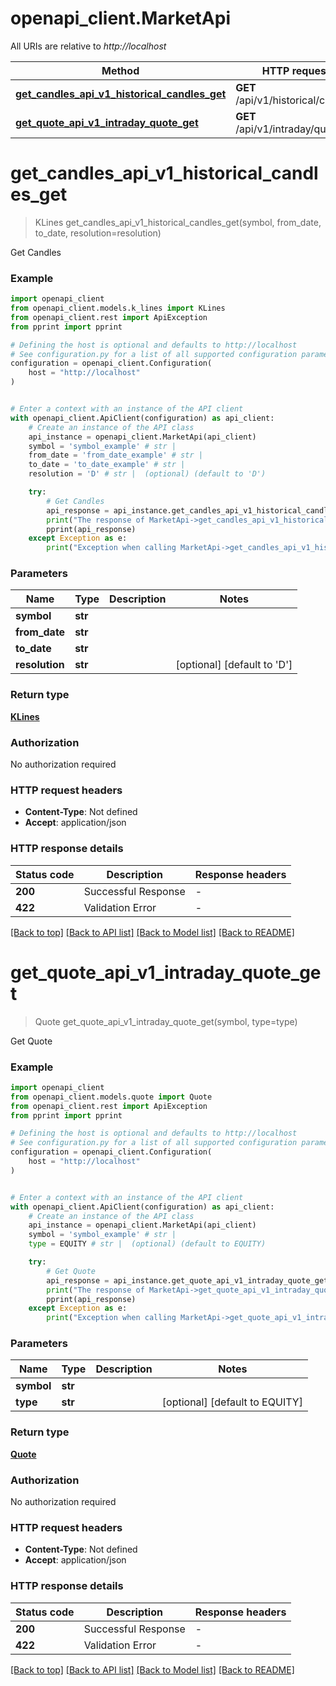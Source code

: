 # openapi_client.MarketApi

All URIs are relative to *http://localhost*

Method | HTTP request | Description
------------- | ------------- | -------------
[**get_candles_api_v1_historical_candles_get**](MarketApi.md#get_candles_api_v1_historical_candles_get) | **GET** /api/v1/historical/candles | Get Candles
[**get_quote_api_v1_intraday_quote_get**](MarketApi.md#get_quote_api_v1_intraday_quote_get) | **GET** /api/v1/intraday/quote | Get Quote


# **get_candles_api_v1_historical_candles_get**
> KLines get_candles_api_v1_historical_candles_get(symbol, from_date, to_date, resolution=resolution)

Get Candles

### Example


```python
import openapi_client
from openapi_client.models.k_lines import KLines
from openapi_client.rest import ApiException
from pprint import pprint

# Defining the host is optional and defaults to http://localhost
# See configuration.py for a list of all supported configuration parameters.
configuration = openapi_client.Configuration(
    host = "http://localhost"
)


# Enter a context with an instance of the API client
with openapi_client.ApiClient(configuration) as api_client:
    # Create an instance of the API class
    api_instance = openapi_client.MarketApi(api_client)
    symbol = 'symbol_example' # str | 
    from_date = 'from_date_example' # str | 
    to_date = 'to_date_example' # str | 
    resolution = 'D' # str |  (optional) (default to 'D')

    try:
        # Get Candles
        api_response = api_instance.get_candles_api_v1_historical_candles_get(symbol, from_date, to_date, resolution=resolution)
        print("The response of MarketApi->get_candles_api_v1_historical_candles_get:\n")
        pprint(api_response)
    except Exception as e:
        print("Exception when calling MarketApi->get_candles_api_v1_historical_candles_get: %s\n" % e)
```



### Parameters


Name | Type | Description  | Notes
------------- | ------------- | ------------- | -------------
 **symbol** | **str**|  | 
 **from_date** | **str**|  | 
 **to_date** | **str**|  | 
 **resolution** | **str**|  | [optional] [default to &#39;D&#39;]

### Return type

[**KLines**](KLines.md)

### Authorization

No authorization required

### HTTP request headers

 - **Content-Type**: Not defined
 - **Accept**: application/json

### HTTP response details

| Status code | Description | Response headers |
|-------------|-------------|------------------|
**200** | Successful Response |  -  |
**422** | Validation Error |  -  |

[[Back to top]](#) [[Back to API list]](../README.md#documentation-for-api-endpoints) [[Back to Model list]](../README.md#documentation-for-models) [[Back to README]](../README.md)

# **get_quote_api_v1_intraday_quote_get**
> Quote get_quote_api_v1_intraday_quote_get(symbol, type=type)

Get Quote

### Example


```python
import openapi_client
from openapi_client.models.quote import Quote
from openapi_client.rest import ApiException
from pprint import pprint

# Defining the host is optional and defaults to http://localhost
# See configuration.py for a list of all supported configuration parameters.
configuration = openapi_client.Configuration(
    host = "http://localhost"
)


# Enter a context with an instance of the API client
with openapi_client.ApiClient(configuration) as api_client:
    # Create an instance of the API class
    api_instance = openapi_client.MarketApi(api_client)
    symbol = 'symbol_example' # str | 
    type = EQUITY # str |  (optional) (default to EQUITY)

    try:
        # Get Quote
        api_response = api_instance.get_quote_api_v1_intraday_quote_get(symbol, type=type)
        print("The response of MarketApi->get_quote_api_v1_intraday_quote_get:\n")
        pprint(api_response)
    except Exception as e:
        print("Exception when calling MarketApi->get_quote_api_v1_intraday_quote_get: %s\n" % e)
```



### Parameters


Name | Type | Description  | Notes
------------- | ------------- | ------------- | -------------
 **symbol** | **str**|  | 
 **type** | **str**|  | [optional] [default to EQUITY]

### Return type

[**Quote**](Quote.md)

### Authorization

No authorization required

### HTTP request headers

 - **Content-Type**: Not defined
 - **Accept**: application/json

### HTTP response details

| Status code | Description | Response headers |
|-------------|-------------|------------------|
**200** | Successful Response |  -  |
**422** | Validation Error |  -  |

[[Back to top]](#) [[Back to API list]](../README.md#documentation-for-api-endpoints) [[Back to Model list]](../README.md#documentation-for-models) [[Back to README]](../README.md)


